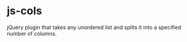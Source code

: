 js-cols
=======

jQuery plugin that takes any unordered list and splits it into a specified number of columns. 
